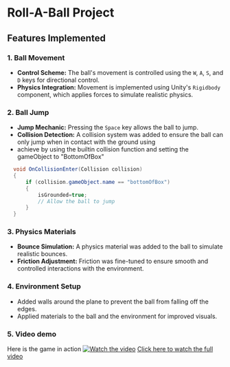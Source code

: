 # Roll-A-Ball Project


## Features Implemented

### 1. Ball Movement
- **Control Scheme:** The ball's movement is controlled using the `W`, `A`, `S`, and `D` keys for directional control.
- **Physics Integration:** Movement is implemented using Unity's `Rigidbody` component, which applies forces to simulate realistic physics.

### 2. Ball Jump
- **Jump Mechanic:** Pressing the `Space` key allows the ball to jump.
- **Collision Detection:** A collision system was added to ensure the ball can only jump when in contact with the ground using
- achieve by using the builtin collision function and setting the gameObject to "BottomOfBox"
```csharp
  void OnCollisionEnter(Collision collision)
  {
      if (collision.gameObject.name == "bottomOfBox")
      {
          isGrounded=true;
          // Allow the ball to jump
      }
  }

```

### 3. Physics Materials
- **Bounce Simulation:** A physics material was added to the ball to simulate realistic bounces.
- **Friction Adjustment:** Friction was fine-tuned to ensure smooth and controlled interactions with the environment.

### 4. Environment Setup
- Added walls around the plane to prevent the ball from falling off the edges.
- Applied materials to the ball and the environment for improved visuals.

### 5. Video demo
Here is the game in action 
[![Watch the video](https://img.youtube.com/vi/U1zhfmVnp5E/maxresdefault.jpg)](https://youtu.be/U1zhfmVnp5E)
[Click here to watch the full video](https://youtu.be/U1zhfmVnp5E)




